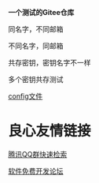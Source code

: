 **一个测试的Gitee仓库**

同名字，不同邮箱

不同名字，同邮箱

共存密钥，密钥名字不一样

多个密钥共存测试

[config文件](config)


 # 良心友情链接

[腾讯QQ群快速检索](http://u.720life.cn/s/8cf73f7c)

[软件免费开发论坛](http://u.720life.cn/s/bbb01dc0)